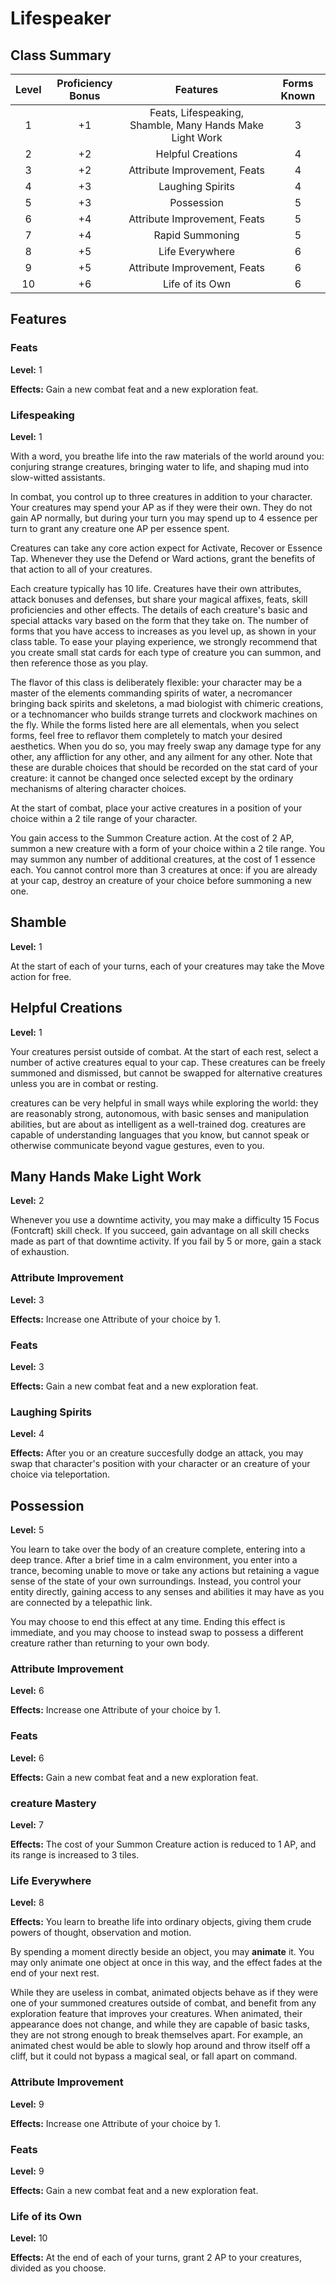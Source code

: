 # Lifespeaker

## Class Summary

| Level | Proficiency Bonus |                         Features                         | Forms Known |
| :---: | :---------------: | :------------------------------------------------------: | :---------: |
|   1   |        +1         | Feats, Lifespeaking, Shamble, Many Hands Make Light Work |      3      |
|   2   |        +2         |                    Helpful Creations                     |      4      |
|   3   |        +2         |               Attribute Improvement, Feats               |      4      |
|   4   |        +3         |                     Laughing Spirits                     |      4      |
|   5   |        +3         |                        Possession                        |      5      |
|   6   |        +4         |               Attribute Improvement, Feats               |      5      |
|   7   |        +4         |                     Rapid Summoning                      |      5      |
|   8   |        +5         |                     Life Everywhere                      |      6      |
|   9   |        +5         |               Attribute Improvement, Feats               |      6      |
|  10   |        +6         |                     Life of its Own                      |      6      |

## Features

### Feats

**Level:** 1

**Effects:** Gain a new combat feat and a new exploration feat.

### Lifespeaking

**Level:** 1

With a word, you breathe life into the raw materials of the world around you: conjuring strange creatures, bringing water to life, and shaping mud into slow-witted assistants.

In combat, you control up to three creatures in addition to your character.
Your creatures may spend your AP as if they were their own.
They do not gain AP normally, but during your turn you may spend up to 4 essence per turn to grant any creature one AP per essence spent.

Creatures can take any core action expect for Activate, Recover or Essence Tap.
Whenever they use the Defend or Ward actions, grant the benefits of that action to all of your creatures.

Each creature typically has 10 life.
Creatures have their own attributes, attack bonuses and defenses, but share your magical affixes, feats, skill proficiencies and other effects.
The details of each creature's basic and special attacks vary based on the form that they take on.
The number of forms that you have access to increases as you level up, as shown in your class table.
To ease your playing experience, we strongly recommend that you create small stat cards for each type of creature you can summon,
and then reference those as you play.

The flavor of this class is deliberately flexible: your character may be a master of the elements commanding spirits of water, a necromancer bringing back spirits and skeletons, a mad biologist with chimeric creations, or a technomancer who builds strange turrets and clockwork machines on the fly.
While the forms listed here are all elementals, when you select forms, feel free to reflavor them completely to match your desired aesthetics.
When you do so, you may freely swap any damage type for any other, any affliction for any other, and any ailment for any other.
Note that these are durable choices that should be recorded on the stat card of your creature: it cannot be changed once selected except by the ordinary mechanisms of altering character choices.

At the start of combat, place your active creatures in a position of your choice within a 2 tile range of your character.

You gain access to the Summon Creature action. At the cost of 2 AP, summon a new creature with a form of your choice within a 2 tile range. You may summon any number of additional creatures, at the cost of 1 essence each.
You cannot control more than 3 creatures at once: if you are already at your cap, destroy an creature of your choice before summoning a new one.

## Shamble

**Level:** 1

At the start of each of your turns, each of your creatures may take the Move action for free.

## Helpful Creations

**Level:** 1

Your creatures persist outside of combat. At the start of each rest, select a number of active creatures equal to your cap.
These creatures can be freely summoned and dismissed, but cannot be swapped for alternative creatures unless you are in combat or resting.

creatures can be very helpful in small ways while exploring the world: they are reasonably strong, autonomous, with basic senses and manipulation abilities, but are about as intelligent as a well-trained dog.
creatures are capable of understanding languages that you know, but cannot speak or otherwise communicate beyond vague gestures, even to you.

## Many Hands Make Light Work

**Level:** 2

Whenever you use a downtime activity, you may make a difficulty 15 Focus (Fontcraft) skill check.
If you succeed, gain advantage on all skill checks made as part of that downtime activity.
If you fail by 5 or more, gain a stack of exhaustion.

### Attribute Improvement

**Level:** 3

**Effects:** Increase one Attribute of your choice by 1.

### Feats

**Level:** 3

**Effects:** Gain a new combat feat and a new exploration feat.

### Laughing Spirits

**Level:** 4

**Effects:** After you or an creature succesfully dodge an attack, you may swap that character's position with your character or an creature of your choice via teleportation.

## Possession

**Level:** 5

You learn to take over the body of an creature complete, entering into a deep trance. After a brief time in a calm environment, you enter into a trance, becoming unable to move or take any actions but retaining a vague sense of the state of your own surroundings.
Instead, you control your entity directly, gaining access to any senses and abilities it may have as you are connected by a telepathic link.

You may choose to end this effect at any time.
Ending this effect is immediate, and you may choose to instead swap to possess a different creature rather than returning to your own body.

### Attribute Improvement

**Level:** 6

**Effects:** Increase one Attribute of your choice by 1.

### Feats

**Level:** 6

**Effects:** Gain a new combat feat and a new exploration feat.

### creature Mastery

**Level:** 7

**Effects:** The cost of your Summon Creature action is reduced to 1 AP, and its range is increased to 3 tiles.

### Life Everywhere

**Level:** 8

**Effects:** You learn to breathe life into ordinary objects, giving them crude powers of thought, observation and motion.

By spending a moment directly beside an object, you may **animate** it.
You may only animate one object at once in this way, and the effect fades at the end of your next rest.

While they are useless in combat, animated objects behave as if they were one of your summoned creatures outside of combat, and benefit from any exploration feature that improves your creatures.
When animated, their appearance does not change, and while they are capable of basic tasks, they are not strong enough to break themselves apart.
For example, an animated chest would be able to slowly hop around and throw itself off a cliff, but it could not bypass a magical seal, or fall apart on command.

### Attribute Improvement

**Level:** 9

**Effects:** Increase one Attribute of your choice by 1.

### Feats

**Level:** 9

**Effects:** Gain a new combat feat and a new exploration feat.

### Life of its Own

**Level:** 10

**Effects:** At the end of each of your turns, grant 2 AP to your creatures, divided as you choose.
